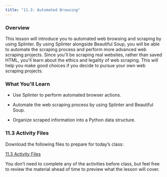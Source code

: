 ```yaml
---
title: "11.3: Automated Browsing"
---
```


<img style="display: none;" src="https://static.bc-edx.com/data/dl-1-2/m11/lms/img/banner.jpg" alt="lesson banner" />

### Overview

This lesson will introduce you to automated web browsing and scraping by using Splinter. By using Splinter alongside Beautiful Soup, you will be able to automate the scraping process and perform more advanced web scraping projects. Since you'll be scraping real websites, rather than saved HTML, you'll learn about the ethics and legality of web scraping. This will help you make good choices if you decide to pursue your own web scraping projects.

### What You'll Learn

* Use Splinter to perform automated browser actions.

* Automate the web scraping process by using Splinter and Beautiful Soup.

* Organize scraped information into a Python data structure.

### 11.3 Activity Files

Download the following files to prepare for today’s class:

[11.3 Activity Files](https://static.bc-edx.com/data/dl-1-2/m11/lms/activities/Class_3_Activities.zip)

You don’t need to complete any of the activities before class, but feel free to review the material ahead of time to preview what the lesson will cover.
